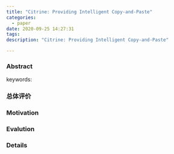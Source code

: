 ```yaml
---
title: "Citrine: Providing Intelligent Copy-and-Paste"
categories:
  - paper
date: 2020-09-25 14:27:31
tags:
description: "Citrine: Providing Intelligent Copy-and-Paste"

---
```


### Abstract
> 

keywords:

### 总体评价

### Motivation

### Evalution

### Details